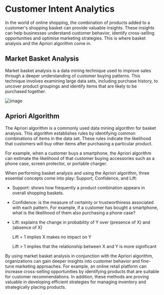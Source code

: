 # Customer Intent Analytics

In the world of online shopping, the combination of products added to a customer's shopping basket can provide valuable insights. These insights can help businesses understand customer behavior, identify cross-selling opportunities and optimise marketing strategies. This is where basket analysis and the Apriori algorithm come in.


## Market Basket Analysis

Market basket analysis is a data mining technique used to improve sales through a deeper understanding of customer buying patterns. This technique involves examining large data sets, including purchase history, to uncover product groupings and identify items that are likely to be purchased together.

![image](https://github.com/BedirK/Customer-Analytics/assets/103532330/75e796df-58b8-423a-b80b-187c02116277)

## Apriori Algorithm

The Apriori algorithm is a commonly used data mining algorithm for basket analysis. This algorithm establishes rules by identifying common combinations of items in the data set. These rules indicate the likelihood that customers will buy other items after purchasing a particular product.

For example, when a customer buys a smartphone, the Apriori algorithm can estimate the likelihood of that customer buying accessories such as a phone case, screen protector, or portable charger.

When performing basket analysis and using the Apriori algorithm, three essential concepts come into play: Support, Confidence, and Lift:

  * Support: shows how frequently a product combination appears in overall shopping baskets.
  
  * Confidence: is the measure of certainty or trustworthiness associated with each pattern. 
  For example, if a customer has bought a smartphone, what is the likelihood of them also purchasing a phone case?
  
 *  Lift: explains the change in probability of Y over (presence of X) and (absence of X) 
     
     Lift = 1 implies X makes no impact on Y
     
     Lift > 1 implies that the relationship between X and Y is more significant

  By using market basket analysis in conjunction with the Apriori algorithm, organizations can gain deeper insights into customer behavior and fine-tune marketing approaches. For example, an online retail platform can increase cross-selling opportunities by identifying products that are suitable for customer recommendations. In addition, these methods are proving valuable in developing efficient strategies for managing inventory and strategically placing products.
